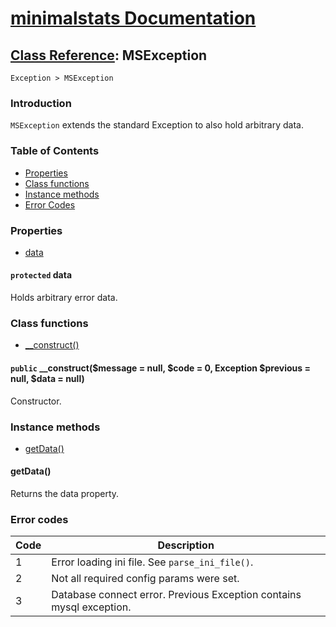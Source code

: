 # [minimalstats Documentation](/)

## [Class Reference](/classes/): MSException

`Exception > MSException`

### Introduction

`MSException` extends the standard Exception to also hold arbitrary data.

### Table of Contents
* [Properties](#properties)
* [Class functions](#class-functions)
* [Instance methods](#instance-methods)
* [Error Codes](#error-codes)

### Properties

* [data](#protected-data)

#### `protected` data
Holds arbitrary error data.

### Class functions

* [__construct()](#public-constructmessage--null-code--0-exception-previous--null-data--null)

#### `public` __construct($message = null, $code = 0, Exception $previous = null, $data = null)

Constructor. 

### Instance methods

* [getData()](#getdata)

#### getData()
Returns the data property.

### Error codes

Code | Description
---|---
1|Error loading ini file. See `parse_ini_file()`.
2|Not all required config params were set.
3|Database connect error. Previous Exception contains mysql exception.

